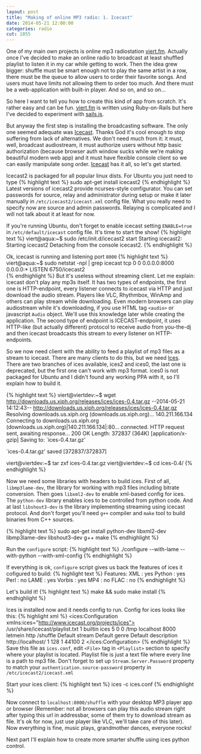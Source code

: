 ```yaml
---
layout: post
title: "Making of online MP3 radio: 1. Icecast"
date: 2014-05-21 12:00:00
categories: radio
cut: 1055
---
```


One of my main own projects is online mp3 radiostation [viert.fm]. Actually once I've decided to make an online 
radio to broadcast at least shuffled playlist to listen it in my car while getting to work. 
Then the idea grew bigger: shuffle must be smart enough not to play the
same artist in a row, there must be the queue to allow users to order their favorite songs. And users
must have limits not allowing them to order too much. And there must be a web-application with built-in player.
And so on, and so on...

So here I want to tell you how to create this kind of app from scratch. It's rather easy and can be fun. [viert.fm]
is written using Ruby-on-Rails but here I've decided to experiment with [sails.js]. 

But anyway the first step is installing the broadcasting software. The only one seemed adequate was [Icecast]. Thanks
God it's cool enough to stop suffering from lack of alternatives. We don't need much from it: it must, well, broadcast
 audiostream, it must authorize users without http basic authorization (because browser auth window sucks while we're
 making beautiful modern web app) and it must have flexible console client so we can easily manipulate song order. 
 [Icecast] has it all, so let's get started. 
 
Icecast2 is packaged for all popular linux dists. For Ubuntu you just need to type 
{% highlight text %}
sudo apt-get install icecast2
{% endhighlight %}
Latest versions of icecast2 provide ncurses-style configurator. You can set passwords for source, relay and administrator
during setup or make it later manually in `/etc/icecast2/icecast.xml` config file. What you really need to specify now
are source and admin passwords. Relaying is complicated and I will not talk about it at least for now.
 
If you're running Ubuntu, don't forget to enable icecast setting `ENABLE=true` in `/etc/default/icecast` config file.
It's time to start the show!
{% highlight text %}
viert@aqua:~$ sudo /etc/init.d/icecast2 start
Starting icecast2: Starting icecast2
Detaching from the console
icecast2.
{% endhighlight %}

Ok, icecast is running and listening port `8000`
{% highlight text %}
viert@aqua:~$ sudo netstat -npl | grep icecast
tcp        0      0 0.0.0.0:8000            0.0.0.0:*               LISTEN      6750/icecast2   
{% endhighlight %}
But it's useless without streaming client. Let me explain: icecast don't play any mp3s itself. It has two types of endpoints,
the first one is HTTP-endpoint, every listener connects to icecast via HTTP and just download the audio stream. Players
like VLC, Rhythmbox, WinAmp and others can play stream while downloading. Even modern browsers can play audiostream while it's
downloading, if you use HTML tag `<audio>` or javascript `Audio` object. We'll use this knowledge later while creating 
the application. The second type of endpoint is ICECAST-endpoint, it uses HTTP-like (but actually different) protocol to
receive audio from you-the-dj and then icecast broadcasts this stream to every listener on HTTP-endpoints. 

So we now need client with the ability to feed a playlist of mp3 files as a stream to icecast. There are many clients to
 do this, but we need [Ices]. There are two branches of ices available, ices2 and ices0, the last one is deprecated, but
 the first one can't work with mp3 format. ices0 is not packaged for Ubuntu and I didn't found any working PPA with it,
 so I'll explain how to build it.
 
{% highlight text %}
 viert@viertdev:~$ wget http://downloads.us.xiph.org/releases/ices/ices-0.4.tar.gz
--2014-05-21 14:12:43--  http://downloads.us.xiph.org/releases/ices/ices-0.4.tar.gz
Resolving downloads.us.xiph.org (downloads.us.xiph.org)... 140.211.166.134
Connecting to downloads.us.xiph.org (downloads.us.xiph.org)|140.211.166.134|:80... connected.
HTTP request sent, awaiting response... 200 OK
Length: 372837 (364K) [application/x-gzip]
Saving to: `ices-0.4.tar.gz'

`ices-0.4.tar.gz' saved [372837/372837]

viert@viertdev:~$ tar zxf ices-0.4.tar.gz 
viert@viertdev:~$ cd ices-0.4/
{% endhighlight %}

Now we need some libraries with headers to build ices. First of all, `libmp3lame-dev`, the library for working with mp3
files including bitrate conversion. Then goes `libxml2-dev` to enable xml-based config for ices. The `python-dev` 
library enables ices to be controlled from python code. And at last `libshout3-dev` is the library implementing streaming
 using icecast protocol. And don't forget you'll need `g++` compiler and `make` tool to build binaries from C++ sources.

{% highlight text %}
sudo apt-get install python-dev libxml2-dev libmp3lame-dev libshout3-dev g++ make
{% endhighlight %}

Run the `configure` script:
{% highlight text %}
./configure --with-lame --with-python --with-xml-config
{% endhighlight %}

If everything is ok, `configure` script gives us back the features of ices it cofigured to build:
{% highlight text %}
Features:
  XML     : yes
  Python  : yes
  Perl    : no
  LAME    : yes
  Vorbis  : yes
  MP4     : no
  FLAC    : no
{% endhighlight %}

Let's build it!
{% highlight text %}
make && sudo make install
{% endhighlight %}

Ices is installed now and it needs config to run. Config for ices looks like this:
{% highlight xml %}
<ices:Configuration xmlns:ices="http://www.icecast.org/projects/ices">
  <Playlist>
    <File>/usr/share/icecast/playlist.txt</File>
    <Randomize>1</Randomize>
    <Type>builtin</Type>
    <Module>ices</Module>
    <Crossfade>5</Crossfade>
  </Playlist>
  <Execution>
    <Background>0</Background>
    <Verbose>0</Verbose>
    <BaseDirectory>/tmp</BaseDirectory>
  </Execution>
  <Stream>
    <Server>
      <Hostname>localhost</Hostname>
      <Port>8000</Port>
      <Password>letmein</Password>
      <Protocol>http</Protocol>
    </Server>
    <Mountpoint>/shuffle</Mountpoint>
    <Name>Default stream</Name>
    <Genre>Default genre</Genre>
    <Description>Default description</Description>
    <URL>http://localhost/</URL>
    <Public>1</Public>
    <Bitrate>128</Bitrate>
    <Reencode>1</Reencode>
    <Samplerate>44100</Samplerate>
    <Channels>2</Channels>
  </Stream>
</ices:Configuration>
{% endhighlight %}
Save this file as `ices.conf`, edit `<File>` tag in `<Playlist>` section to specify where your playlist is located.
Playlist file is just a text file where every line is a path to mp3 file. Don't forget to set up `Stream.Server.Password`
property to match your `authentication.source-password` property in `/etc/icecast2/icecast.xml`

Start your ices client:
{% highlight text %}
ices -c ices.conf
{% endhighlight %}

Now connect to `localhost:8000/shuffle` with your desktop MP3 player app or browser (Remember: not all browsers can
play this audio stream right after typing this url in addressbar, some of them try to download stream as file. It's
ok for now, just use player like VLC, we'll take care of this later). Now everything is fine, music plays, grandmother 
dances, everyone rocks!

Next part I'll explain how to create more smarter shuffle using ices python control.

[viert.fm]: http://viert.fm
[sails.js]: http://sailsjs.org
[Icecast]: http://www.icecast.org
[Ices]: http://www.icecast.org/ices.php
